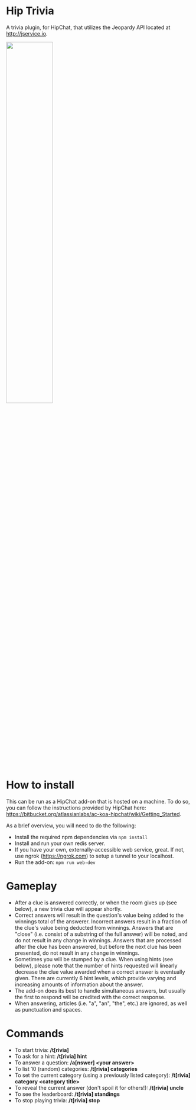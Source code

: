 # Hip Trivia
A trivia plugin, for HipChat, that utilizes the Jeopardy API located at http://jservice.io.

<img src="http://aarontam.github.io/images/hip-trivia.png" width="50%" height="50%" />

# How to install
This can be run as a HipChat add-on that is hosted on a machine. To do so, you can follow the instructions provided by HipChat here: https://bitbucket.org/atlassianlabs/ac-koa-hipchat/wiki/Getting_Started.

As a brief overview, you will need to do the following:
* Install the required npm dependencies via `npm install`
* Install and run your own redis server.
* If you have your own, externally-accessible web service, great. If not, use ngrok (https://ngrok.com) to setup a tunnel to your localhost.
* Run the add-on: `npm run web-dev`

# Gameplay
* After a clue is answered correctly, or when the room gives up (see below), a new trivia clue will appear shortly.
* Correct answers will result in the question's value being added to the winnings total of the answerer. Incorrect answers result in a fraction of the clue's value being deducted from winnings. Answers that are "close" (i.e. consist of a substring of the full answer) will be noted, and do not result in any change in winnings. Answers that are processed after the clue has been answered, but before the next clue has been presented, do not result in any change in winnings.
* Sometimes you will be stumped by a clue. When using hints (see below), please note that the number of hints requested will linearly decrease the clue value awarded when a correct answer is eventually given. There are currently 6 hint levels, which provide varying and increasing amounts of information about the answer.
* The add-on does its best to handle simultaneous answers, but usually the first to respond will be credited with the correct response.
* When answering, articles (i.e. "a", "an", "the", etc.) are ignored, as well as punctuation and spaces.

# Commands
* To start trivia: **/t[rivia]**
* To ask for a hint: **/t[rivia] hint**
* To answer a question: **/a[nswer] &lt;your answer&gt;**
* To list 10 (random) categories: **/t[rivia] categories**
* To set the current category (using a previously listed category): **/t[rivia] category &lt;category title&gt;**
* To reveal the current answer (don't spoil it for others!): **/t[rivia] uncle**
* To see the leaderboard: **/t[rivia] standings**
* To stop playing trivia: **/t[rivia] stop**
